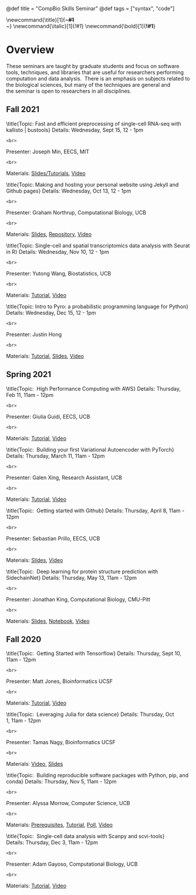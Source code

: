 @def title = "CompBio Skills Seminar"
@def tags = ["syntax", "code"]

\newcommand{\title}[1]{~~~<span style="font-weight: 750">#1</span><br>~~~}
\newcommand{\italic}[1]{_*!#1*_}
\newcommand{\bold}[1]{__!#1__}

# Overview

<!-- \tableofcontents -->

These seminars are taught by graduate students and focus on software tools, techniques, and libraries that are useful for researchers performing computation and data analysis.  There is an emphasis on subjects related to the biological sciences, but many of the techniques are general and the seminar is open to researchers in all disciplines.

## Fall 2021
\title{Topic: Fast and efficient preprocessing of single-cell RNA-seq with kallisto | bustools}
Details: Wednesday, Sept 15, 12 - 1pm
~~~
<br>
~~~
Presenter: Joseph Min, EECS, MIT
~~~
<br>
~~~
Materials: [Slides/Tutorials](https://docs.google.com/presentation/d/1QUmi1Mm5dJ1UyQIT_5XAG9806XL4qGfb3OUDrlIvIqs/edit#slide=id.gef29e9d7dc_1_82), [Video](https://www.youtube.com/watch?v=veg7NU2Yz1E)

\title{Topic: Making and hosting your personal website using Jekyll and Github pages}
Details: Wednesday, Oct 13, 12 - 1pm
~~~
<br>
~~~
Presenter: Graham Northrup, Computational Biology, UCB
~~~
<br>
~~~
Materials: [Slides](/assets/northrup_github_pages.pdf), [Repository](https://github.com/gnorthrup/CCBSkillsExample), [Video](https://www.youtube.com/watch?v=8NkxcaxRacA)

\title{Topic: Single-cell and spatial transcriptomics data analysis with Seurat in R}
Details: Wednesday, Nov 10, 12 - 1pm
~~~
<br>
~~~
Presenter: Yutong Wang, Biostatistics, UCB
~~~
<br>
~~~
Materials: [Tutorial](https://yu-tong-wang.github.io/talk/sc_st_data_analysis_r/), [Video](https://youtu.be/O3QzXWPjc74)

\title{Topic: Intro to Pyro: a probabilistic programming language for Python}
Details: Wednesday, Dec 15, 12 - 1pm
~~~
<br>
~~~
Presenter: Justin Hong
~~~
<br>
~~~
Materials: [Tutorial](https://colab.research.google.com/drive/1uWrN2It6uz2lUZ_Jpw1XNd0MS0GejRr4?usp=sharing), [Slides](https://drive.google.com/file/d/1jOuwyvqzhkUxBtCQmHKaMVUFpT3qpPyi/view?usp=sharing), [Video](https://youtu.be/_k7d_TkpFXs)

## Spring 2021
\title{Topic:  High Performance Computing with AWS}
Details: Thursday, Feb 11, 11am - 12pm
~~~
<br>
~~~
Presenter: Giulia Guidi, EECS, UCB
~~~
<br>
~~~
Materials: [Tutorial](https://github.com/giuliaguidi/AWS-Tutorial-CompBio-Seminar), [Video](https://youtu.be/oooFvbtelYo)

\title{Topic:  Building your first Variational Autoencoder with PyTorch}
Details: Thursday, March 11, 11am - 12pm
~~~
<br>
~~~
Presenter: Galen Xing, Research Assistant, UCB
~~~
<br>
~~~
Materials: [Tutorial](https://colab.research.google.com/drive/18ltGv1hcDOAXz29hANLUizbuV438qDFs?usp=sharing#scrollTo=DC86nczwwCOp), [Video](https://youtu.be/IQpP_cH8rrA)

\title{Topic:  Getting started with Github}
Details: Thursday, April 8, 11am - 12pm
~~~
<br>
~~~
Presenter: Sebastian Prillo, EECS, UCB
~~~
<br>
~~~
Materials: [Slides](https://docs.google.com/presentation/d/1ndAc3suq9SzeKASQUVxyJHpVbZY8IMyjNlse2wKIJY8/edit?usp=sharing), [Video](https://youtu.be/l73sAwvADbI)


\title{Topic:  Deep learning for protein structure prediction with SidechainNet}
Details: Thursday, May 13, 11am - 12pm
~~~
<br>
~~~
Presenter: Jonathan King, Computational Biology, CMU-Pitt
~~~
<br>
~~~
Materials: [Slides](https://docs.google.com/presentation/d/1yEWBIKjjJ-N1lC7Krw40VlLxg94-cGCrS1R30Pgogq4/edit?usp=sharing), [Notebook](https://colab.research.google.com/drive/1J5pUnPuANM6cPXaR2eVNLI6c5wfZgr3X?usp=sharing), [Video](https://www.youtube.com/watch?v=1gZAYO7hl80)


## Fall 2020

\title{Topic:  Getting Started with Tensorflow}
Details: Thursday, Sept 10, 11am - 12pm
~~~
<br>
~~~
Presenter: Matt Jones, Bioinformatics UCSF
~~~
<br>
~~~
Materials: [Tutorial](/pages/tensorflow), [Video](https://www.youtube.com/watch?v=Sw7yAEpLCXc)

\title{Topic:  Leveraging Julia for data science}
Details: Thursday, Oct 1, 11am - 12pm
~~~
<br>
~~~
Presenter: Tamas Nagy, Bioinformatics UCSF
~~~
<br>
~~~
Materials: [Video](https://www.youtube.com/watch?v=bI9jN40JMQU), [Slides](https://drive.google.com/file/d/1UIO38Hay8jR7Y4ZzsRsRVsplRewy_xhL/view?usp=sharing)

\title{Topic:  Building reproducible software packages with Python, pip, and conda}
Details: Thursday, Nov 5, 11am - 12pm
~~~
<br>
~~~
Presenter: Alyssa Morrow, Computer Science, UCB
~~~
<br>
~~~
Materials: [Prerequisites](https://compbio-seminar-2020.readthedocs.io/en/latest/tutorial/prerequisites.html), [Tutorial](https://compbio-seminar-2020.readthedocs.io/en/latest/tutorial/tutorial.html), [Poll](https://PollEv.com/alyssamorrow922), [Video](https://www.youtube.com/watch?v=dNS2xsqBwyw)


\title{Topic:  Single-cell data analysis with Scanpy and scvi-tools}
Details: Thursday, Dec 3, 11am - 12pm
~~~
<br>
~~~
Presenter: Adam Gayoso, Computational Biology, UCB
~~~
<br>
~~~
Materials: [Tutorial](/pages/scanpy_scvi_tools), [Video](https://youtu.be/EKTg9NV5hEA)
